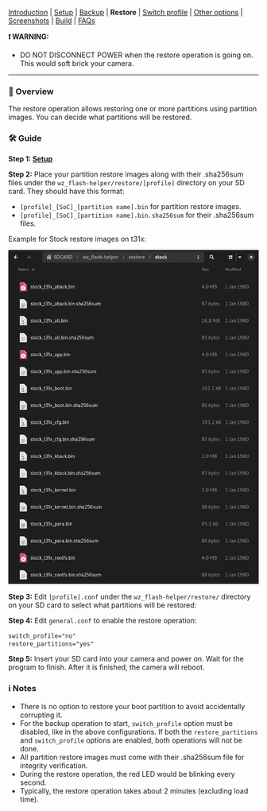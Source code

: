[Introduction](README.md) | [Setup](README_setup.md) | [Backup](README_backup.md) | **Restore** | [Switch profile](README_switch_profile.md) | [Other options](README_other_options.md) | [Screenshots](README_screenshots.md) | [Build](README_build.md) | [FAQs](README_FAQs.md)

**❗ WARNING:**
- DO NOT DISCONNECT POWER when the restore operation is going on. This would soft brick your camera.

-----

### 📄 Overview

The restore operation allows restoring one or more partitions using partition images. You can decide what partitions will be restored.

### 🛠️ Guide

**Step 1: [Setup](README_setup.md)**

**Step 2:** Place your partition restore images along with their .sha256sum files under the `wz_flash-helper/restore/[profile]` directory on your SD card. They should have this format:

- `[profile]_[SoC]_[partition name].bin` for partition restore images.
- `[profile]_[SoC]_[partition name].bin.sha256sum` for their .sha256sum files.

Example for Stock restore images on t31x:

![Alt text](https://raw.githubusercontent.com/archandanime/wz_flash-helper/main/images/restore_01.png)

**Step 3:** Edit `[profile].conf` under the `wz_flash-helper/restore/` directory on your SD card to select what partitions will be restored:

**Step 4:** Edit `general.conf` to enable the restore operation:
```
switch_profile="no"
restore_partitions="yes"
```
**Step 5:** Insert your SD card into your camera and power on. Wait for the program to finish. After it is finished, the camera will reboot.

### ℹ️ Notes

- There is no option to restore your boot partition to avoid accidentally corrupting it.
- For the backup operation to start, `switch_profile` option must be disabled, like in the above configurations. If both the `restore_partitions` and `switch_profile` options are enabled, both operations will not be done.
- All partition restore images must come with their .sha256sum file for integrity verification.
- During the restore operation, the red LED would be blinking every second.
- Typically, the restore operation takes about 2 minutes (excluding load time).
